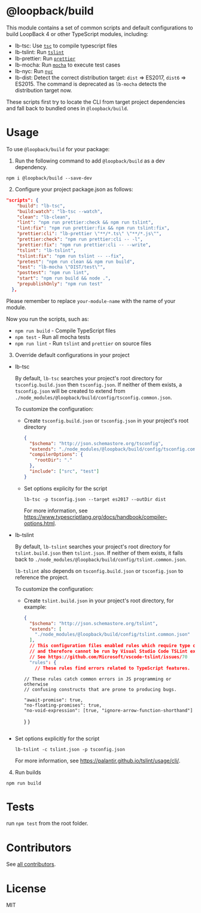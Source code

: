 # @loopback/build

This module contains a set of common scripts and default configurations to build
LoopBack 4 or other TypeScript modules, including:

* lb-tsc: Use
  [`tsc`](https://www.typescriptlang.org/docs/handbook/compiler-options.html) to
  compile typescript files
* lb-tslint: Run [`tslint`](https://github.com/palantir/tslint)
* lb-prettier: Run [`prettier`](https://github.com/prettier/prettier)
* lb-mocha: Run [`mocha`](https://mochajs.org/) to execute test cases
* lb-nyc: Run [`nyc`](https://github.com/istanbuljs/nyc)
* lb-dist: Detect the correct distribution target: `dist` => ES2017, `dist6` =>
  ES2015. The command is deprecated as `lb-mocha` detects the distribution
  target now.

These scripts first try to locate the CLI from target project dependencies and
fall back to bundled ones in `@loopback/build`.

# Usage

To use `@loopback/build` for your package:

1.  Run the following command to add `@loopback/build` as a dev dependency.

`npm i @loopback/build --save-dev`

2.  Configure your project package.json as follows:

```json
"scripts": {
    "build": "lb-tsc",
    "build:watch": "lb-tsc --watch",
    "clean": "lb-clean",
    "lint": "npm run prettier:check && npm run tslint",
    "lint:fix": "npm run prettier:fix && npm run tslint:fix",
    "prettier:cli": "lb-prettier \"**/*.ts\" \"**/*.js\"",
    "prettier:check": "npm run prettier:cli -- -l",
    "prettier:fix": "npm run prettier:cli -- --write",
    "tslint": "lb-tslint",
    "tslint:fix": "npm run tslint -- --fix",
    "pretest": "npm run clean && npm run build",
    "test": "lb-mocha \"DIST/test\"",
    "posttest": "npm run lint",
    "start": "npm run build && node .",
    "prepublishOnly": "npm run test"
  },
```

Please remember to replace `your-module-name` with the name of your module.

Now you run the scripts, such as:

* `npm run build` - Compile TypeScript files
* `npm test` - Run all mocha tests
* `npm run lint` - Run `tslint` and `prettier` on source files

3.  Override default configurations in your project

* lb-tsc

  By default, `lb-tsc` searches your project's root directory for
  `tsconfig.build.json` then `tsconfig.json`. If neither of them exists, a
  `tsconfig.json` will be created to extend from
  `./node_modules/@loopback/build/config/tsconfig.common.json`.

  To customize the configuration:

  * Create `tsconfig.build.json` or `tsconfig.json` in your project's root
    directory

    ```json
    {
      "$schema": "http://json.schemastore.org/tsconfig",
      "extends": "./node_modules/@loopback/build/config/tsconfig.common.json",
      "compilerOptions": {
        "rootDir": "."
      },
      "include": ["src", "test"]
    }
    ```

  * Set options explicity for the script

    ```
    lb-tsc -p tsconfig.json --target es2017 --outDir dist
    ```

    For more information, see
    https://www.typescriptlang.org/docs/handbook/compiler-options.html.

* lb-tslint

  By default, `lb-tslint` searches your project's root directory for
  `tslint.build.json` then `tslint.json`. If neither of them exists, it falls
  back to `./node_modules/@loopback/build/config/tslint.common.json`.

  `lb-tslint` also depends on `tsconfig.build.json` or `tsconfig.json` to
  reference the project.

  To customize the configuration:

  * Create `tslint.build.json` in your project's root directory, for example:
    ```json
    {
      "$schema": "http://json.schemastore.org/tslint",
      "extends": [
        "./node_modules/@loopback/build/config/tslint.common.json"
      ],
      // This configuration files enabled rules which require type checking
      // and therefore cannot be run by Visual Studio Code TSLint extension
      // See https://github.com/Microsoft/vscode-tslint/issues/70
      "rules": {
        // These rules find errors related to TypeScript features.
    ```


        // These rules catch common errors in JS programming or otherwise
        // confusing constructs that are prone to producing bugs.

        "await-promise": true,
        "no-floating-promises": true,
        "no-void-expression": [true, "ignore-arrow-function-shorthand"]
      }
    }
    ```

* Set options explicitly for the script

  ```
  lb-tslint -c tslint.json -p tsconfig.json
  ```

  For more information, see https://palantir.github.io/tslint/usage/cli/.

4.  Run builds

```
npm run build
```

# Tests

run `npm test` from the root folder.

# Contributors

See
[all contributors](https://github.com/strongloop/loopback-next/graphs/contributors).

# License

MIT
